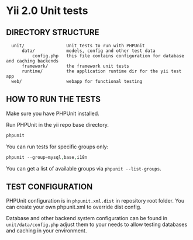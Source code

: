 Yii 2.0 Unit tests
==================

DIRECTORY STRUCTURE
-------------------

      unit/                Unit tests to run with PHPUnit
          data/            models, config and other test data
              config.php   this file contains configuration for database and caching backends
          framework/       the framework unit tests
          runtime/         the application runtime dir for the yii test app
      web/                 webapp for functional testing


HOW TO RUN THE TESTS
--------------------

Make sure you have PHPUnit installed.

Run PHPUnit in the yii repo base directory.

```php
phpunit
```

You can run tests for specific groups only:

```php
phpunit --group=mysql,base,i18n
```

You can get a list of available groups via `phpunit --list-groups`.

TEST CONFIGURATION
------------------

PHPUnit configuration is in `phpunit.xml.dist` in repository root folder.
You can create your own phpunit.xml to override dist config.

Database and other backend system configuration can be found in `unit/data/config.php`
adjust them to your needs to allow testing databases and caching in your environment.